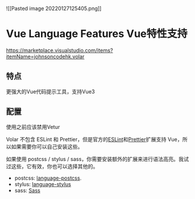 
![[Pasted image 20220127125405.png]]

# Vue Language Features Vue特性支持

https://marketplace.visualstudio.com/items?itemName=johnsoncodehk.volar

## 特点

更强大的Vue代码提示工具，支持Vue3



## 配置

使用之前应该禁用Vetur

Volar 不包含 ESLint 和 Prettier，但是官方的[ESLint](https://marketplace.visualstudio.com/items?itemName=dbaeumer.vscode-eslint)和[Prettier](https://marketplace.visualstudio.com/items?itemName=esbenp.prettier-vscode)扩展支持 Vue，所以如果需要你可以自己安装这些。

如果使用 postcss / stylus / sass，你需要安装额外的扩展来进行语法高亮。我试过这些，它有效，你也可以选择其他的。
-   postcss: [language-postcss](https://marketplace.visualstudio.com/items?itemName=cpylua.language-postcss).
-   stylus: [language-stylus](https://marketplace.visualstudio.com/items?itemName=sysoev.language-stylus)
-   sass: [Sass](https://marketplace.visualstudio.com/items?itemName=Syler.sass-indented)